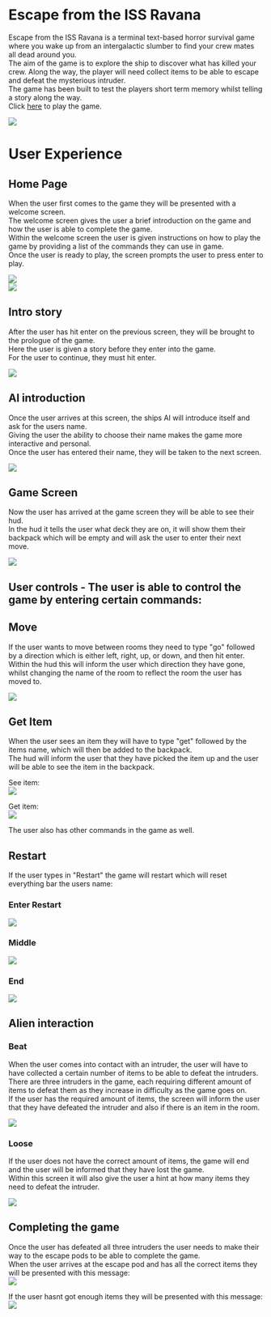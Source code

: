 # Escape from the ISS Ravana
Escape from the ISS Ravana is a terminal text-based horror survival game where you wake up from an intergalactic slumber to find your crew mates all dead around you.<br> 
The aim of the game is to explore the ship to discover what has killed your crew. Along the way, the player will need collect items to be able to escape and defeat the mysterious intruder.<br>
The game has been built to test the players short term memory whilst telling a story along the way.<br>
Click <a href="https://escape-from-the-iss-ravana.herokuapp.com/" target=" _blank">here</a> to play the game. 

<img src="./images/intro.png">


# User Experience
## Home Page
When the user first comes to the game they will be presented with a welcome screen.<br>
The welcome screen gives the user a brief introduction on the game and how the user is able to complete the game.<br>
Within the welcome screen the user is given instructions on how to play the game by providing a list of the commands they can use in game.<br>
Once the user is ready to play, the screen prompts the user to press enter to play.

<img src="./images/intro.png"><br>
<img src="./images/instructions.png">

## Intro story 
After the user has hit enter on the previous screen, they will be brought to the prologue of the game.<br>
Here the user is given a story before they enter into the game. <br>
For the user to continue, they must hit enter.

<img src="./images/story.png">

## AI introduction
Once the user arrives at this screen, the ships AI will introduce itself and ask for the users name.<br>
Giving the user the ability to choose their name makes the game more interactive and personal.<br>
Once the user has entered their name, they will be taken to the next screen.<br>

<img src="./images/name.png">

## Game Screen
Now the user has arrived at the game screen they will be able to see their hud.<br>
In the hud it tells the user what deck they are on, it will show them their backpack which will be empty and will ask the user to enter their next move.<br>

<img src="./images/main.png">

## User controls - The user is able to control the game by entering certain commands:<br>

## Move
If the user wants to move between rooms they need to type "go" followed by a direction which is either left, right, up, or down, and then hit enter.<br>
Within the hud this will inform the user which direction they have gone, whilst changing the name of the room to reflect the room the user has moved to.

<img src="./images/movement.png">

## Get Item
When the user sees an item they will have to type "get" followed by the items name, which will then be added to the backpack.<br>
The hud will inform the user that they have picked the item up and the user will be able to see the item in the backpack.

See item:<br>
<img src="./images/item-see.png">

Get item:<br>
<img src="./images/item-get.png">

The user also has other commands in the game as well.<br>
## Restart
If the user types in "Restart" the game will restart which will reset everything bar the users name:<br>
### Enter Restart
<img src="./images/restart-begin.png">

### Middle 
<img src="./images/restart-middle.png">

### End
<img src="./images/restart-end.png">



## Alien interaction
### Beat
When the user comes into contact with an intruder, the user will have to have collected a certain number of items to be able to defeat the intruders.<br> 
There are three intruders in the game, each requiring different amount of items to defeat them as they increase in difficulty as the game goes on.<br> 
If the user has the required amount of items, the screen will inform the user that they have defeated the intruder and also if there is an item in the room.<br>

<img src="./images/win.png">

### Loose
If the user does not have the correct amount of items, the game will end and the user will be informed that they have lost the game.<br> 
Within this screen it will also give the user a hint at how many items they need to defeat the intruder.<Br>

<img src="./images/loose.png">

## Completing the game
Once the user has defeated all three intruders the user needs to make their way to the escape pods to be able to complete the game.<br>
When the user arrives at the escape pod and has all the correct items they will be presented with this message:<br>
<img src="./images/game-win.png">

If the user hasnt got enough items they will be presented with this message: 
<img src="./images/escape-no.png">